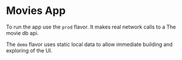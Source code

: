 
Movies App
==================

To run the app use the `prod` flavor. It makes real network calls to a The movie db api.

The `demo` flavor uses static local data to allow immediate building and exploring of the UI.
